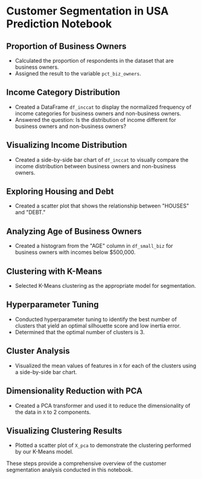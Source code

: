 # Customer Segmentation in USA Prediction Notebook

## Proportion of Business Owners
- Calculated the proportion of respondents in the dataset that are business owners.
- Assigned the result to the variable `pct_biz_owners`.

## Income Category Distribution
- Created a DataFrame `df_inccat` to display the normalized frequency of income categories for business owners and non-business owners.
- Answered the question: Is the distribution of income different for business owners and non-business owners?

## Visualizing Income Distribution
- Created a side-by-side bar chart of `df_inccat` to visually compare the income distribution between business owners and non-business owners.

## Exploring Housing and Debt
- Created a scatter plot that shows the relationship between "HOUSES" and "DEBT."

## Analyzing Age of Business Owners
- Created a histogram from the "AGE" column in `df_small_biz` for business owners with incomes below $500,000.

## Clustering with K-Means
- Selected K-Means clustering as the appropriate model for segmentation.

## Hyperparameter Tuning
- Conducted hyperparameter tuning to identify the best number of clusters that yield an optimal silhouette score and low inertia error.
- Determined that the optimal number of clusters is 3.

## Cluster Analysis
- Visualized the mean values of features in `X` for each of the clusters using a side-by-side bar chart.

## Dimensionality Reduction with PCA
- Created a PCA transformer and used it to reduce the dimensionality of the data in `X` to 2 components.

## Visualizing Clustering Results
- Plotted a scatter plot of `X_pca` to demonstrate the clustering performed by our K-Means model.

These steps provide a comprehensive overview of the customer segmentation analysis conducted in this notebook.
